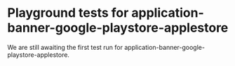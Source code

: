 # Playground tests for application-banner-google-playstore-applestore
We are still awaiting the first test run for application-banner-google-playstore-applestore.
